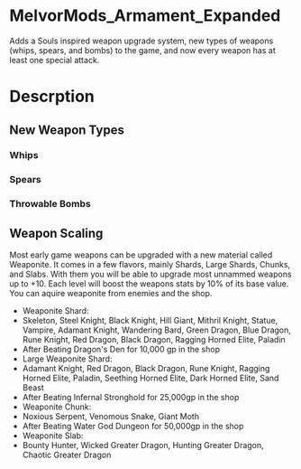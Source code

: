 # MelvorMods_Armament_Expanded
Adds a Souls inspired weapon upgrade system, new types of weapons (whips, spears, and bombs) to the game, and now every weapon has at least one special attack.

# Descrption
## New Weapon Types
### Whips
### Spears
### Throwable Bombs
## Weapon Scaling
Most early game weapons can be upgraded with a new material called Weaponite. It comes in a few flavors, mainly Shards, Large Shards, Chunks, and Slabs. With them you will be able to upgrade most unnammed weapons up to +10. Each level will boost the weapons stats by 10% of its base value. You can aquire weaponite from enemies and the shop.
 - Weaponite Shard:
  - Skeleton, Steel Knight, Black Knight, Hill Giant, Mithril Knight, Statue, Vampire, Adamant Knight, Wandering Bard, Green Dragon, Blue Dragon, Rune Knight, Red Dragon, Black Dragon, Ragging Horned Elite, Paladin
  - After Beating Dragon's Den for 10,000 gp in the shop
 - Large Weaponite Shard:
  - Adamant Knight, Red Dragon, Black Dragon, Rune Knight, Ragging Horned Elite, Paladin, Seething Horned Elite, Dark Horned Elite, Sand Beast
  - After Beating Infernal Stronghold for 25,000gp in the shop
 - Weaponite Chunk:
  - Noxious Serpent, Venomous Snake, Giant Moth
  - After Beating Water God Dungeon for 50,000gp in the shop
 - Weaponite Slab:
  - Bounty Hunter, Wicked Greater Dragon, Hunting Greater Dragon, Chaotic Greater Dragon
